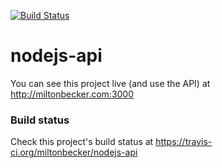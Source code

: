 [![Build Status](https://travis-ci.org/miltonbecker/nodejs-api.svg?branch=master)](https://travis-ci.org/miltonbecker/nodejs-api)

# nodejs-api

You can see this project live (and use the API) at http://miltonbecker.com:3000

### Build status

Check this project's build status at https://travis-ci.org/miltonbecker/nodejs-api
